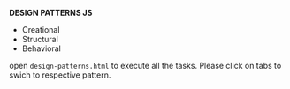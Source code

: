  <b> DESIGN PATTERNS JS</b>

 * Creational
 * Structural
 * Behavioral

 open `design-patterns.html` to execute all the tasks. Please click on tabs to swich to respective pattern.